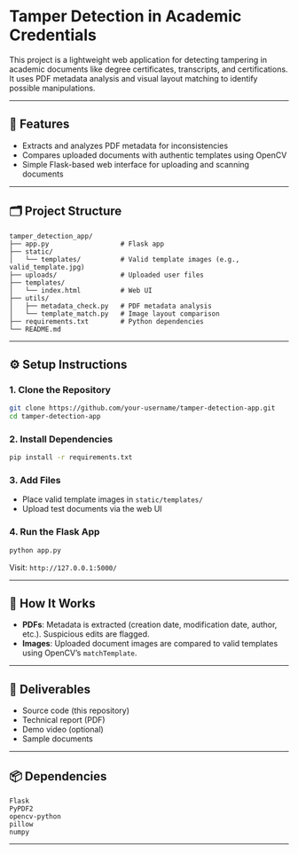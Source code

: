 # Tamper Detection in Academic Credentials

This project is a lightweight web application for detecting tampering in academic documents like degree certificates, transcripts, and certifications. It uses PDF metadata analysis and visual layout matching to identify possible manipulations.

---

## 🚀 Features

* Extracts and analyzes PDF metadata for inconsistencies
* Compares uploaded documents with authentic templates using OpenCV
* Simple Flask-based web interface for uploading and scanning documents

---

## 🗂️ Project Structure

```
tamper_detection_app/
├── app.py                  # Flask app
├── static/
│   └── templates/          # Valid template images (e.g., valid_template.jpg)
├── uploads/                # Uploaded user files
├── templates/
│   └── index.html          # Web UI
├── utils/
│   ├── metadata_check.py   # PDF metadata analysis
│   └── template_match.py   # Image layout comparison
├── requirements.txt        # Python dependencies
└── README.md
```

---

## ⚙️ Setup Instructions

### 1. Clone the Repository

```bash
git clone https://github.com/your-username/tamper-detection-app.git
cd tamper-detection-app
```

### 2. Install Dependencies

```bash
pip install -r requirements.txt
```

### 3. Add Files

* Place valid template images in `static/templates/`
* Upload test documents via the web UI

### 4. Run the Flask App

```bash
python app.py
```

Visit: `http://127.0.0.1:5000/`

---

## 🧪 How It Works

* **PDFs**: Metadata is extracted (creation date, modification date, author, etc.). Suspicious edits are flagged.
* **Images**: Uploaded document images are compared to valid templates using OpenCV’s `matchTemplate`.

---

## 📝 Deliverables

* Source code (this repository)
* Technical report (PDF)
* Demo video (optional)
* Sample documents

---

## 📦 Dependencies

```
Flask
PyPDF2
opencv-python
pillow
numpy
```

---


